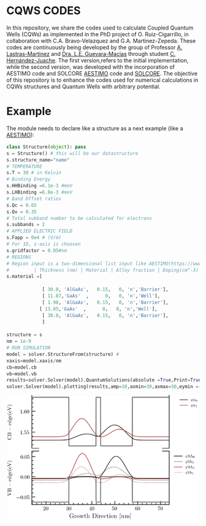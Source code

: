 # CQWS CODES
In this repository, we share the codes used to calculate Coupled Quantum Wells (CQWs) as implemented in the PhD project of O. Ruiz-Cigarrillo, in collaboration with C.A. Bravo-Velazquez and G.A. Martinez-Zepeda. These codes are continuously being developed by the group of Professor [A. Lastras-Martinez](https://scholar.google.com.mx/citations?user=D7IB_lIAAAAJ&hl=en&oi=ao) and [Dra. L.E. Guevara-Macias](https://scholar.google.es/citations?user=BDxMfXYAAAAJ&hl=es&oi=ao) through student [C. Hernández-Juache](https://github.com/orgs/NanophotonIICOs/people/Citlali-Juache). The first version,refers to the initial implementation, while the second version,  was developed  with the incorporation of AESTIMO code and SOLCORE  [AESTIMO](https://www.aestimosolver.org/) code and [SOLCORE](https://www.solcore.solar/). The objective of this repository is to enhance the codes used for numerical calculations in CQWs structures and Quantum Wells with arbitrary potential.
<p align=center>

# Example

The module needs to declare like a structure as a next example (like a [AESTIMO](https://www.aestimosolver.org/)):

``` python
class Structure(object): pass
s = Structure() # this will be our datastructure
s.structure_name="name"
# TEMPERATURE
s.T = 30 # in Kelvin
# Binding Energy
s.HHBinding =6.1e-3 #meV
s.LHBinding =6.8e-3 #meV
# Band Offset ratios
s.Qc = 0.65
s.Qv = 0.35
# Total subband number to be calculated for electrons
s.subbands = 2
# APPLIED ELECTRIC FIELD
s.Fapp = 0e4 # (V/m)
# For 1D, z-axis is choosen
s.gridfactor = 0.05#nm
# REGIONS
# Region input is a two-dimensional list input like AESTIMO(https://www.aestimosolver.org/) .
#         | Thickness (nm) | Material | Alloy fraction | Doping(cm^-3) | n or p type |
s.material =[

             [ 30.0, 'AlGaAs',   0.15,   0, 'n','Barrier'],
             [ 11.87,'GaAs'  ,      0,   0, 'n','Well'],
             [ 1.98, 'AlGaAs',   0.15,   0, 'n','Barrier'],
            [ 13.85,'GaAs'  ,      0,   0, 'n','Well'],
             [ 30.0, 'AlGaAs',   0.15,   0, 'n','Barrier'],
             ]

structure = s
nm = 1e-9
# RUN SIMULATION
model = solver.StructureFrom(structure) #
xaxis=model.xaxis/nm
cb=model.cb
vb=model.vb
results=solver.Solver(model).QuantumSolutions(absolute =True,Print=True)
solver.Solver(model).plotting(results,amp=10,axmin=30,axmax=30,eymin =-0.01,eymax=0.01,hymin=-0.2,hymax=-2,save=False)
```

<p align=center>
  <img src="examples/example.png" width="500">
</p>
